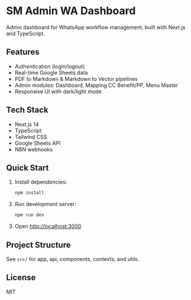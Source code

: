 # SM Admin WA Dashboard

Admin dashboard for WhatsApp workflow management, built with Next.js and TypeScript.

## Features
- Authentication (login/logout)
- Real-time Google Sheets data
- PDF to Markdown & Markdown to Vector pipelines
- Admin modules: Dashboard, Mapping CC Benefit/PP, Menu Master
- Responsive UI with dark/light mode

## Tech Stack
- Next.js 14
- TypeScript
- Tailwind CSS
- Google Sheets API
- N8N webhooks

## Quick Start
1. Install dependencies:
   ```bash
   npm install
   ```
2. Run development server:
   ```bash
   npm run dev
   ```
3. Open [http://localhost:3000](http://localhost:3000)

## Project Structure
See `src/` for app, api, components, contexts, and utils.

## License
MIT
